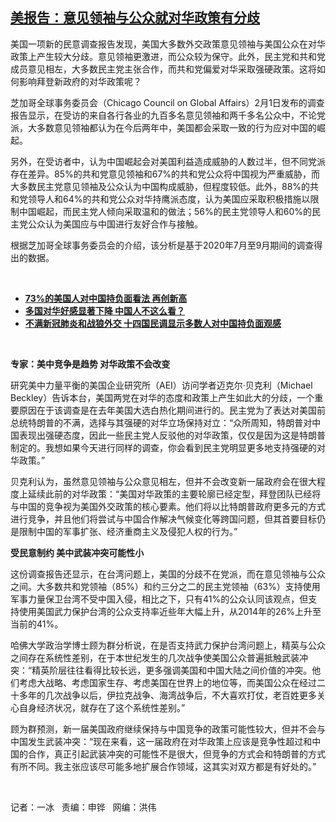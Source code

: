 <!--1612469488000-->
[美报告：意见领袖与公众就对华政策有分歧](https://www.rfa.org/mandarin/yataibaodao/junshiwaijiao/bx-02042021114348.html)
------

<p></p><p>美国一项新的民意调查报告发现，美国大多数外交政策意见领袖与美国公众在对华政策上产生较大分歧。意见领袖更激进，而公众较为保守。此外，民主党和共和党成员意见相左，大多数民主党主张合作，而共和党偏爱对华采取强硬政策。这将如何影响拜登新政府的对华政策呢？</p><p>芝加哥全球事务委员会（Chicago Council on Global Affairs）2月1日发布的调查报告显示，在受访的来自各行各业的九百多名意见领袖和两千多名公众中，不论党派，大多数意见领袖都认为在今后两年中，美国都会采取一致的行为应对中国的崛起。</p><p>另外，在受访者中，认为中国崛起会对美国利益造成威胁的人数过半，但不同党派存在差异。85%的共和党意见领袖和67%的共和党公众将中国视为严重威胁，而大多数民主党意见领袖及公众认为中国构成威胁，但程度较低。此外，88%的共和党领导人和64%的共和党公众对华持鹰派态度，认为美国应采取积极措施以限制中国崛起，而民主党人倾向采取温和的做法；56%的民主党领导人和60%的民主党公众认为美国应与中国进行友好合作与接触。</p><p>根据芝加哥全球事务委员会的介绍，该分析是基于2020年7月至9月期间的调查得出的数据。</p><p><br/></p><ul><li><a href="https://www.rfa.org/mandarin/yataibaodao/huanjing/cm-07302020104121.html"><strong>73%的美国人对中国持负面看法 再创新高</strong></a></li><li><strong><a href="https://www.rfa.org/mandarin/Xinwen/1-12302020095723.html">多国对华好感显著下降 中国人不这么看？</a></strong></li><li><strong><a href="https://www.rfa.org/mandarin/yataibaodao/junshiwaijiao/lf-10072020141922.html">不满新冠肺炎和战狼外交 十四国民调显示多数人对中国持负面观感</a></strong></li></ul><p><br/></p><p><strong>专家：美中竞争是趋势 对华政策不会改变</strong></p><p>研究美中力量平衡的美国企业研究所（AEI）访问学者迈克尔·贝克利（Michael Beckley）告诉本台，美国两党在对华的态度和政策上产生如此大的分歧，一个重要原因在于该调查是在去年美国大选白热化期间进行的。民主党为了表达对美国前总统特朗普的不满，选择与其强硬的对华立场保持对立：“众所周知，特朗普对中国表现出强硬态度，因此一些民主党人反驳他的对华政策，仅仅是因为这是特朗普制定的。我想如果今天进行同样的调查，你会看到民主党明显更多地支持强硬的对华政策。”</p><p>贝克利认为，虽然意见领袖与公众意见相左，但并不会改变新一届政府会在很大程度上延续此前的对华政策：“美国对华政策的主要轮廓已经定型，拜登团队已经将与中国的竞争视为美国外交政策的核心要素。他们将以比特朗普政府更多元的方式进行竞争，并且他们将尝试与中国合作解决气候变化等跨国问题，但其首要目标仍是限制中国的军事扩张、经济重商主义及侵犯人权的行为。”</p><p><strong>受民意制约 美中武装冲突可能性小</strong></p><p>这份调查报告还显示，在台湾问题上，美国的分歧不在党派，而在意见领袖与公众之间。大多数共和党领袖（85%）和约三分之二的民主党领袖（63%）支持使用军事力量保卫台湾不受中国入侵，相比之下，只有41%的公众认同该观点，但支持使用美国武力保护台湾的公众支持率近些年大幅上升，从2014年的26%上升至当前的41%。</p><p>哈佛大学政治学博士顾为群分析说，在是否支持武力保护台湾问题上，精英与公众之间存在系统性差别，在于本世纪发生的几次战争使美国公众普遍抵触武装冲突：“精英阶层往往看得比较长远，更多强调美国和中国大陆之间价值的冲突。他们考虑大战略、考虑国家生存、考虑美国在世界上的地位等，而美国公众在经过二十多年的几次战争以后，伊拉克战争、海湾战争后，不大喜欢打仗，老百姓更多关心自身经济状况，就存在了这个系统性差别。”</p><p>顾为群预测，新一届美国政府继续保持与中国竞争的政策可能性较大，但并不会与中国发生武装冲突：“现在来看，这一届政府在对华政策上应该是竞争性超过和中国的合作，真正引起武装冲突的可能性不是很大，但竞争的方式会和特朗普的方式有所不同。我主张应该尽可能多地扩展合作领域，这其实对双方都是有好处的。”</p><p><br/></p><p>记者：一冰   责编：申铧   网编：洪伟</p>
